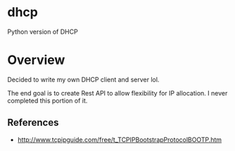 # dhcp
Python version of DHCP



# Overview

Decided to write my own DHCP client and server lol.

The end goal is to create Rest API to allow flexibility for IP allocation.   I never completed this portion of it.

## References

- http://www.tcpipguide.com/free/t_TCPIPBootstrapProtocolBOOTP.htm

